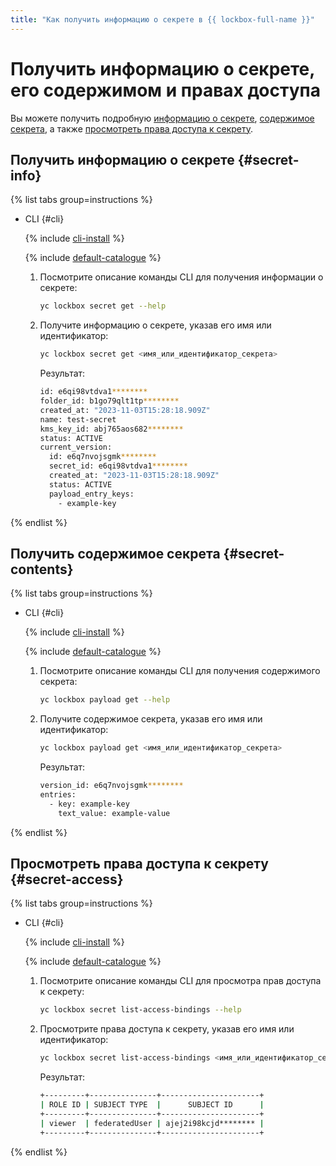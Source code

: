 ```yaml
---
title: "Как получить информацию о секрете в {{ lockbox-full-name }}"
---
```


# Получить информацию о секрете, его содержимом и правах доступа

Вы можете получить подробную [информацию о секрете](#secret-info), [содержимое секрета](#secret-contents), а также [просмотреть права доступа к секрету](#secret-access).

## Получить информацию о секрете {#secret-info}

{% list tabs group=instructions %}

- CLI {#cli}

  {% include [cli-install](../../_includes/cli-install.md) %}

  {% include [default-catalogue](../../_includes/default-catalogue.md) %}

  1. Посмотрите описание команды CLI для получения информации о секрете:

      ```bash
      yc lockbox secret get --help
      ```

  1. Получите информацию о секрете, указав его имя или идентификатор:

      ```bash
      yc lockbox secret get <имя_или_идентификатор_секрета>
      ```

     Результат:

      ```bash
      id: e6qi98vtdva1********
      folder_id: b1go79qlt1tp********
      created_at: "2023-11-03T15:28:18.909Z"
      name: test-secret
      kms_key_id: abj765aos682********
      status: ACTIVE
      current_version:
        id: e6q7nvojsgmk********
        secret_id: e6qi98vtdva1********
        created_at: "2023-11-03T15:28:18.909Z"
        status: ACTIVE
        payload_entry_keys:
          - example-key
      ```

{% endlist %}

## Получить содержимое секрета {#secret-contents}

{% list tabs group=instructions %}

- CLI {#cli}

  {% include [cli-install](../../_includes/cli-install.md) %}

  {% include [default-catalogue](../../_includes/default-catalogue.md) %}

  1. Посмотрите описание команды CLI для получения содержимого секрета:

      ```bash
      yc lockbox payload get --help
      ```

  1. Получите содержимое секрета, указав его имя или идентификатор:

      ```bash
      yc lockbox payload get <имя_или_идентификатор_секрета>
      ```

     Результат:

      ```bash
      version_id: e6q7nvojsgmk********
      entries:
        - key: example-key
          text_value: example-value
      ```

{% endlist %}

## Просмотреть права доступа к секрету {#secret-access}

{% list tabs group=instructions %}

- CLI {#cli}

  {% include [cli-install](../../_includes/cli-install.md) %}

  {% include [default-catalogue](../../_includes/default-catalogue.md) %}

  1. Посмотрите описание команды CLI для просмотра прав доступа к секрету:

      ```bash
      yc lockbox secret list-access-bindings --help
      ```

  1. Просмотрите права доступа к секрету, указав его имя или идентификатор:

      ```bash
      yc lockbox secret list-access-bindings <имя_или_идентификатор_секрета>
      ```

     Результат:

      ```bash
      +---------+---------------+----------------------+
      | ROLE ID | SUBJECT TYPE  |      SUBJECT ID      | 
      +---------+---------------+----------------------+
      | viewer  | federatedUser | ajej2i98kcjd******** | 
      +---------+---------------+----------------------+
      ```

{% endlist %}